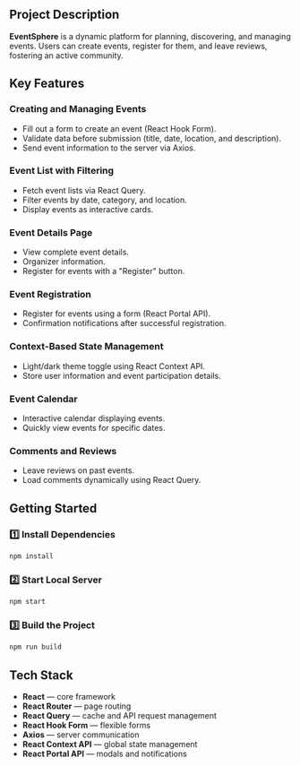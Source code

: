 ## Project Description
**EventSphere** is a dynamic platform for planning, discovering, and managing events. Users can create events, register for them, and leave reviews, fostering an active community.

## Key Features

### Creating and Managing Events
- Fill out a form to create an event (React Hook Form).
- Validate data before submission (title, date, location, and description).
- Send event information to the server via Axios.

### Event List with Filtering
- Fetch event lists via React Query.
- Filter events by date, category, and location.
- Display events as interactive cards.

### Event Details Page
- View complete event details.
- Organizer information.
- Register for events with a "Register" button.

### Event Registration
- Register for events using a form (React Portal API).
- Confirmation notifications after successful registration.

### Context-Based State Management
- Light/dark theme toggle using React Context API.
- Store user information and event participation details.

### Event Calendar
- Interactive calendar displaying events.
- Quickly view events for specific dates.

### Comments and Reviews
- Leave reviews on past events.
- Load comments dynamically using React Query.

## Getting Started

### 1️⃣ Install Dependencies
```bash
npm install
```

### 2️⃣ Start Local Server
```bash
npm start
```

### 3️⃣ Build the Project
```bash
npm run build
```


## Tech Stack
- **React** — core framework
- **React Router** — page routing
- **React Query** — cache and API request management
- **React Hook Form** — flexible forms
- **Axios** — server communication
- **React Context API** — global state management
- **React Portal API** — modals and notifications



